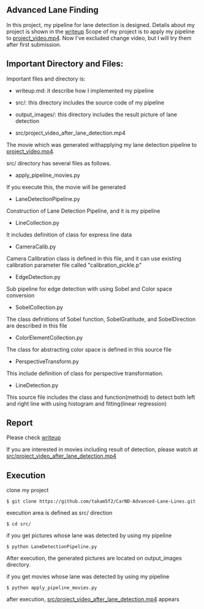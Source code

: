 ## Advanced Lane Finding

In this project, my pipeline for lane detection is designed. Details about my project is shown in the [writeup](https://github.com/takam5f2/CarND-Advanced-Lane-Lines/blob/master/writeup.md) Scope of my project is to apply my pipeline to [project_video.mp4](./project_video.mp4). Now I've excluded change video, but I will try them after first submission.

Important Directory and Files:
---
Important files and directory is:

* writeup.md: it describe how I implemented my pipeline

* src/: this directory includes the source code of my pipeline

* output_images/: this directory includes the result picture of lane detection

* src/project_video_after_lane_detection.mp4

The movie which was generated withapplying my lane detection pipeline to [project_video.mp4](./project_video.mp4).

src/ directory has several files as follows.

* apply_pipeline_movies.py

If you execute this, the movie will be generated

* LaneDetectionPipeline.py

Construction of Lane Detection Pipeline, and it is my pipeline

* LineCollection.py

It includes definition of class for express line data

* CameraCalib.py

Camera Calibration class is defined in this file, and it can use existing calibration parameter file called "calibration_pickle.p"

* EdgeDetection.py

Sub pipeline for edge detection with using Sobel and Color space conversion

* SobelCollection.py

The class definitions of Sobel function, SobelGratitude, and SobelDirection are described in this file

* ColorElementCollection.py

The class for abstracting color space is defined in this source file

* PerspectiveTransform.py

This include definition of class for perspective transformation.

* LineDetection.py

This source file includes the class and function(method) to detect both left and right line with using histogram and fitting(linear regression)

Report
---

Please check [writeup](https://github.com/takam5f2/CarND-Advanced-Lane-Lines/blob/master/writeup.md)

If you are interested in movies including result of detection, please watch at [src/project_video_after_lane_detection.mp4](./src/project_video_after_lane_detection.mp4)


Execution
---
clone my project

`$ git clone https://github.com/takam5f2/CarND-Advanced-Lane-Lines.git`

execution area is defined as src/ direction

`$ cd src/`

if you get pictures whose lane was detected by using my pipeline

`$ python LaneDetectionPipeline.py`

After execution, the generated pictures are located on output_images directory.

if you get movies whose lane was detected by using my pipeline

`$ python apply_pipeline_movies.py`

after execution, [src/project_video_after_lane_detection.mp4](./src/project_video_after_lane_detection.mp4) appears